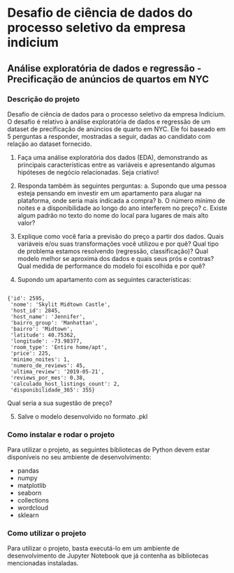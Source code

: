 # Desafio de ciência de dados do processo seletivo da empresa indicium
## Análise exploratória de dados e regressão - Precificação de anúncios de quartos em NYC

### Descrição do projeto

Desafio de ciência de dados para o processo seletivo da empresa Indicium. O desafio é relativo à análise exploratória de dados e regressão de um dataset de precificação de anúncios de quarto em NYC. Ele foi baseado em 5 perguntas a responder, mostradas a seguir, dadas ao candidato com relação ao dataset fornecido.

1. Faça uma análise exploratória dos dados (EDA), demonstrando as principais características entre as variáveis e apresentando algumas hipóteses de negócio relacionadas. Seja criativo!

2. Responda também às seguintes perguntas:
    a. Supondo que uma pessoa esteja pensando em investir em um apartamento para alugar na plataforma, onde seria mais indicada a compra?
    b. O número mínimo de noites e a disponibilidade ao longo do ano interferem no preço?
    c. Existe algum padrão no texto do nome do local para lugares de mais alto valor?

3. Explique como você faria a previsão do preço a partir dos dados. Quais variáveis e/ou suas transformações você utilizou e por quê? Qual tipo de problema estamos resolvendo (regressão, classificação)? Qual modelo melhor se aproxima dos dados e quais seus prós e contras? Qual medida de performance do modelo foi escolhida e por quê?

4. Supondo um apartamento com as seguintes características:

<code>
{'id': 2595,
 'nome': 'Skylit Midtown Castle',
 'host_id': 2845,
 'host_name': 'Jennifer',
 'bairro_group': 'Manhattan',
 'bairro': 'Midtown',
 'latitude': 40.75362,
 'longitude': -73.98377,
 'room_type': 'Entire home/apt',
 'price': 225,
 'minimo_noites': 1,
 'numero_de_reviews': 45,
 'ultima_review': '2019-05-21',
 'reviews_por_mes': 0.38,
 'calculado_host_listings_count': 2,
 'disponibilidade_365': 355}
</code>

Qual seria a sua sugestão de preço?

5. Salve o modelo desenvolvido no formato .pkl

### Como instalar e rodar o projeto

Para utilizar o projeto, as seguintes bibliotecas de Python devem estar disponíveis no seu ambiente de desenvolvimento:

* pandas
* numpy
* matplotlib
* seaborn
* collections
* wordcloud
* sklearn

### Como utilizar o projeto

Para utilizar o projeto, basta executá-lo em um ambiente de desenvolvimento de Jupyter Notebook que já contenha as bibliotecas mencionadas instaladas.